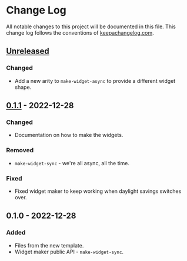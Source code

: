 # Change Log
All notable changes to this project will be documented in this file. This change log follows the conventions of [keepachangelog.com](http://keepachangelog.com/).

## [Unreleased]
### Changed
- Add a new arity to `make-widget-async` to provide a different widget shape.

## [0.1.1] - 2022-12-28
### Changed
- Documentation on how to make the widgets.

### Removed
- `make-widget-sync` - we're all async, all the time.

### Fixed
- Fixed widget maker to keep working when daylight savings switches over.

## 0.1.0 - 2022-12-28
### Added
- Files from the new template.
- Widget maker public API - `make-widget-sync`.

[Unreleased]: https://github.com/app/mercury/compare/0.1.1...HEAD
[0.1.1]: https://github.com/app/mercury/compare/0.1.0...0.1.1
